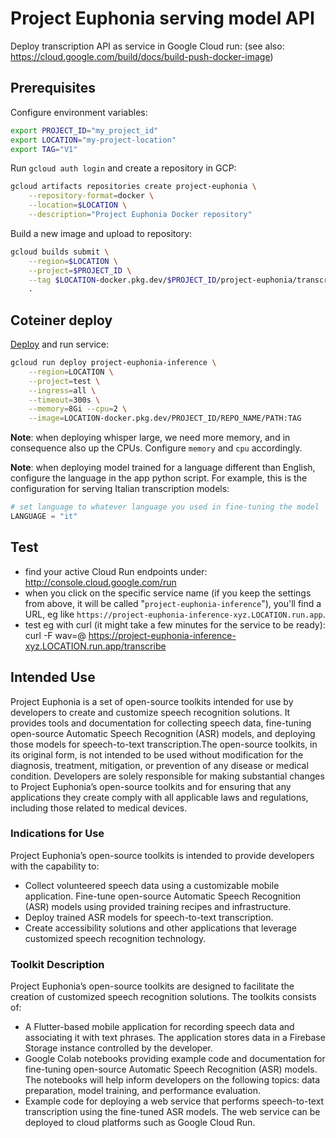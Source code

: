 # Project Euphonia serving model API

Deploy transcription API as service in Google Cloud run:
(see also: <https://cloud.google.com/build/docs/build-push-docker-image>)

## Prerequisites

Configure environment variables:

```bash
export PROJECT_ID="my_project_id"
export LOCATION="my-project-location"
export TAG="V1"
```

Run `gcloud auth login` and create a repository in GCP:

```bash
gcloud artifacts repositories create project-euphonia \
    --repository-format=docker \
    --location=$LOCATION \
    --description="Project Euphonia Docker repository"
```

Build a new image and upload to repository:

```bash
gcloud builds submit \
    --region=$LOCATION \
    --project=$PROJECT_ID \
    --tag $LOCATION-docker.pkg.dev/$PROJECT_ID/project-euphonia/transcribe:$TAG \
    .
```

## Coteiner deploy

[Deploy](https://cloud.google.com/sdk/gcloud/reference/run/deploy) and run service:

```bash
gcloud run deploy project-euphonia-inference \
    --region=LOCATION \
    --project=test \
    --ingress=all \
    --timeout=300s \
    --memory=8Gi --cpu=2 \
    --image=LOCATION-docker.pkg.dev/PROJECT_ID/REPO_NAME/PATH:TAG
```

**Note**: when deploying whisper large, we need more memory, and in consequence also up the CPUs. Configure `memory` and `cpu` accordingly.

**Note**: when deploying model trained for a language different than English, configure the language in the app python script. For example, this is the configuration for serving Italian transcription models:

```python
# set language to whatever language you used in fine-tuning the model
LANGUAGE = "it"
```

## Test

- find your active Cloud Run endpoints under: <http://console.cloud.google.com/run>
- when you click on the specific service name (if you keep the settings from above, it will be called "`project-euphonia-inference`"), you'll find a URL, eg like `https://project-euphonia-inference-xyz.LOCATION.run.app`.
- test eg with curl (it might take a few minutes for the service to be ready):
curl -F wav=@<path-to-wav-file> <https://project-euphonia-inference-xyz.LOCATION.run.app/transcribe>

## Intended Use

Project Euphonia is a set of open-source toolkits intended for use by developers to create and customize speech recognition solutions. It provides tools and documentation for collecting speech data, fine-tuning open-source Automatic Speech Recognition (ASR) models, and deploying those models for speech-to-text transcription.The open-source toolkits, in its original form, is not intended to be used without modification for the diagnosis, treatment, mitigation, or prevention of any disease or medical condition. Developers are solely responsible for making substantial changes to Project Euphonia’s open-source toolkits and for ensuring that any applications they create comply with all applicable laws and regulations, including those related to medical devices.

### Indications for Use

Project Euphonia’s open-source toolkits is intended to provide developers with the capability to:

- Collect volunteered speech data using a customizable mobile application.
Fine-tune open-source Automatic Speech Recognition (ASR) models using provided training recipes and infrastructure.
- Deploy trained ASR models for speech-to-text transcription.
- Create accessibility solutions and other applications that leverage customized speech recognition technology.

### Toolkit Description

Project Euphonia’s open-source toolkits are designed to facilitate the creation of customized speech recognition solutions. The toolkits consists of:

- A Flutter-based mobile application for recording speech data and associating it with text phrases. The application stores data in a Firebase Storage instance controlled by the developer.
- Google Colab notebooks providing example code and documentation for fine-tuning open-source Automatic Speech Recognition (ASR) models. The notebooks will help inform developers on the following topics: data preparation, model training, and performance evaluation.
- Example code for deploying a web service that performs speech-to-text transcription using the fine-tuned ASR models. The web service can be deployed to cloud platforms such as Google Cloud Run.
